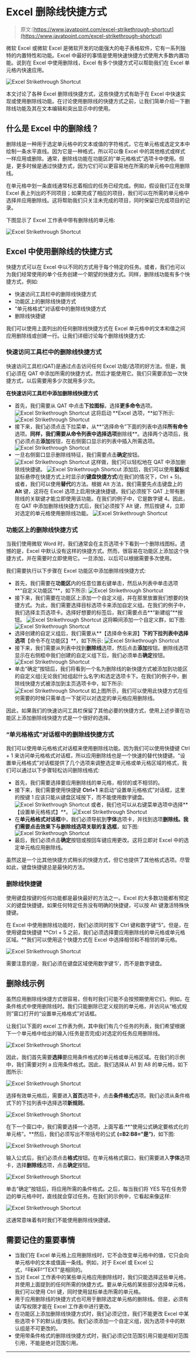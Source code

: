# Excel 删除线快捷方式

> 原文:[https://www.javatpoint.com/excel-strikethrough-shortcut](https://www.javatpoint.com/excel-strikethrough-shortcut)

微软 Excel 或微软 Excel 是微软开发的功能强大的电子表格软件，它有一系列独特的内置特性和功能。Excel 中最好的事情是使用快速快捷方式使用大多数内置功能。说到在 Excel 中使用删除线，Excel 有多个快捷方式可以帮助我们在 Excel 单元格内快速应用。

![Excel Strikethrough Shortcut](../Images/4cca582d4ca2ce0b2773f6dda1b2f1bc.png)

本文讨论了各种 Excel 删除线快捷方式，这些快捷方式有助于在 Excel 中快速实现或使用删除线功能。在讨论使用删除线的快捷方式之前，让我们简单介绍一下删除线功能及其在文本编辑和突出显示中的使用。

## 什么是 Excel 中的删除线？

删除线是一种用于选定单元格中的文本或值的字符格式，它在单元格或选定文本中绘制一条水平直线。因为它是一种格式，所以可以像 Excel 中的其他格式或样式一样应用或删除。通常，删除线功能在功能区的“单元格格式”选项卡中使用。但是，更多时候是通过快捷方式，因为它们可以更容易地在所需的单元格中应用删除线。

在单元格中划一条直线通常标志着相应的任务已经完成。例如，假设我们正在处理 Excel 表上列出的不同项目；如果完成了相应的项目，我们可以在所需的单元格中选择并应用删除线。这将帮助我们只关注未完成的项目，同时保留已完成项目的记录。

下图显示了 Excel 工作表中带有删除线的单元格:

![Excel Strikethrough Shortcut](../Images/a0aef3e3709409be6d8427ec9e504ebf.png)

## Excel 中使用删除线的快捷方式

快捷方式可以在 Excel 中以不同的方式用于每个特定的任务。或者，我们也可以为我们经常使用的单个任务创建一个期望的快捷方式。同样，删除线功能有多个快捷方式，例如:

*   快速访问工具栏中的删除线快捷方式
*   功能区上的删除线快捷方式
*   “单元格格式”对话框中的删除线快捷方式
*   删除线快捷键

我们可以使用上面列出的任何删除线快捷方式在 Excel 单元格中的文本和值之间应用删除线或创建一行。让我们详细讨论每个删除线快捷方式:

### 快速访问工具栏中的删除线快捷方式

快速访问工具栏(QAT)是通过点击访问任何 Excel 功能/选项的好方法。但是，我们必须在 QAT 中添加所需的快捷方式，然后才能使用它。我们只需要添加一次快捷方式，以后需要用多少次就用多少次。

**在快速访问工具栏中添加删除线快捷方式**

*   首先，我们需要从 QAT 中点击**下拉图标**，选择**更多命令**选项。
    ![Excel Strikethrough Shortcut](../Images/64930972c5c31befbb40690b1df1183d.png)
    这将启动 **Excel 选项，**如下所示:
    ![Excel Strikethrough Shortcut](../Images/fa42f99f552e73d389ff940641845587.png)
*   接下来，我们必须点击下拉菜单，从**“选择命令”下面的列表中选择**所有命令**选项。**同样，我们需要从命令列表中选择选项**删除线**。选择两个选项后，我们必须点击**添加**按钮，在右侧窗口显示的列表中插入所需选项。
    ![Excel Strikethrough Shortcut](../Images/e2ff2ec10d7d46211f65be8497b9624b.png)
*   一旦右侧窗口显示删除线特征，我们需要点击**确定**按钮。
    ![Excel Strikethrough Shortcut](../Images/5ec2ea21609eb9f6bf9844aaf6c3ef29.png)
    这样做，我们可以轻松地在 QAT 中添加删除线快捷键。
    ![Excel Strikethrough Shortcut](../Images/d0d8cf2c36526277204e6f5e845eefbc.png)
    添加后，我们可以使用**鼠标**或鼠标悬停在快捷方式上时显示的**键盘快捷方式**(在我们的情况下，Ctrl + 5)。
    或者，我们可以使用**替代**的方法。根据 Alt 方法，我们需要先点击键盘上的 **Alt** 键，这将在 Excel 选项上启用快速快捷键。我们必须按下 QAT 上带有删除线的关联键才能立即使用该功能。在我们的例子中，它是数字键 4。因此，在 QAT 中添加删除线快捷方式后，我们必须按下 Alt 键，然后按键 4，立即对选定的单元格使用删除线功能。
    ![Excel Strikethrough Shortcut](../Images/65adead2f6832918b8e8fd45d1c4b165.png)

### 功能区上的删除线快捷方式

当我们使用微软 Word 时，我们通常会在主页选项卡下看到一个删除线图标。遗憾的是，Excel 中默认没有这样的快捷方式。然而，很容易在功能区上添加这个快捷方式，并在需要时立即使用它。一旦添加，以后可以根据需要多次使用。

我们需要执行以下步骤在 Excel 功能区中添加删除线快捷方式:

*   首先，我们需要在**功能区**内的任意位置右键单击，然后从列表中单击选项**“自定义功能区”**，如下所示:
    ![Excel Strikethrough Shortcut](../Images/4543c0206723950af7bfd4a2ae3569d3.png)
*   接下来，我们需要在功能区上添加一个自定义组，并在那里放置我们想要的快捷方式。为此，我们需要选择目标选项卡来添加自定义组。在我们的例子中，我们选择主页选项卡。选择好想要的标签后，我们需要点击**“新建组”**按钮。
    ![Excel Strikethrough Shortcut](../Images/251cf8a15d4d8a36505bc5cc3d73935d.png)
    这将瞬间添加一个自定义群，如下图:
    ![Excel Strikethrough Shortcut](../Images/f540c991004086ad79dd79b830a00200.png)
*   选择创建的自定义组后，我们需要从**【选择命令来源】**下的下拉列表中选择选项**【命令不在功能区】**，如下所示:
    ![Excel Strikethrough Shortcut](../Images/08ad19d10d23423e03cc7ddc3f6960e6.png)
*   接下来，我们需要从列表中找到**删除线**选项，然后点击**添加**按钮。删除线选项显示在右侧框中我们创建的自定义组下后，我们必须单击**确定**按钮。
    ![Excel Strikethrough Shortcut](../Images/2450f6924714999a518be878045f8da5.png)
*   单击“确定”按钮后，我们将看到一个名为删除线的新快捷方式被添加到功能区的自定义组(无论我们给组起什么名字)和选定选项卡下。在我们的例子中，删除线快捷方式被添加到主页选项卡中，如下所示:
    ![Excel Strikethrough Shortcut](../Images/850e504e97c37aad75344cd017332150.png)
    如上图所示，我们可以使用此快捷方式在任何需要的时候只需单击一下就可以对选定的单元格应用删除线。

因此，如果我们的快速访问工具栏保留了其他必要的快捷方式，使用上述步骤在功能区上添加删除线快捷方式是一个很好的选择。

### “单元格格式”对话框中的删除线快捷方式

我们可以使用单元格格式对话框来使用删除线功能。因为我们可以使用快捷键 Ctrl + 1 来访问单元格格式对话框，所以应用删除线也是一个快速的替代快捷键。“设置单元格格式”对话框提供了几个选项来调整选定单元格或单元格区域的格式，我们可以通过以下步骤轻松访问删除线格式:

*   首先，我们需要选择要应用删除线的单元格，相邻的或不相邻的。
*   接下来，我们需要使用快捷键 **Ctrl+1** 来启动“设置单元格格式”对话框，这里的按键 1 应该只能从键盘区域按下，而不能使用数字键盘。
    ![Excel Strikethrough Shortcut](../Images/36ceacda721925c530c0117a302ec49b.png)
    或者，我们也可以从右键菜单选项中选择**【设置单元格格式】**。
    ![Excel Strikethrough Shortcut](../Images/92e936b35457c49af6f4ae5d74bd2d5b.png)
*   在**单元格格式对话框**中，我们必须导航到**字体**选项卡，并找到选项**删除线。**我们需要点击效果下与删除线选项关联的**复选框**，如下图:
    ![Excel Strikethrough Shortcut](../Images/dfadfff371a8423c3864517828824857.png)
*   最后，我们必须点击**确定**按钮或按回车键应用更改。这将立即对 Excel 中的选定单元格应用删除线。

虽然这是一个比其他快捷方式稍长的快捷方式，但它也提供了其他格式选项。尽管如此，键盘快捷键总是最快的方法。

### 删除线快捷键

使用键盘按键的任何功能都是最快最好的方法之一。Excel 的大多数功能都有预定义的键盘快捷键。如果任何特定任务没有明确的快捷键，可以按 Alt 键激活特殊快捷键。

在 Excel 中使用删除线功能时，我们必须同时按下 Ctrl 键和数字键“5”。但是，在使用键盘快捷键 **Ctrl + 5 之前，我们必须选择要应用删除线的单元格或单元格区域。**我们可以使用这个快捷方式在 Excel 中选择相邻和不相邻的单元格。

![Excel Strikethrough Shortcut](../Images/eb00d28f1dfad0c7c3f629e347f1ab82.png)

需要注意的是，我们必须在键盘区域使用数字键‘5’，而不是数字键盘。

## 删除线示例

虽然应用删除线快捷方式很容易，但有时我们可能不会按预期使用它们。例如，在条件格式中使用删除线时。我们只能删除已定义规则的单元格，并访问从“格式规则”窗口打开的“设置单元格格式”对话框。

让我们以下面的 excel 工作表为例，其中我们有几个任务的列表，我们希望根据下一个单元格中给出的输入(任务是否完成)对选定的任务应用删除线。

![Excel Strikethrough Shortcut](../Images/e8588e53d88806d1fb857445f3b6babc.png)

因此，我们首先需要**选择**要应用条件格式的单元格或单元格区域。在我们的示例中，我们需要对列 a 应用条件格式。因此，我们选择从 A1 到 A8 的单元格，如下图所示:

![Excel Strikethrough Shortcut](../Images/9015a16c576a0888f6321b05195494d3.png)

选择有效单元格后，需要进入**首页**选项卡，点击**条件格式**选项。我们必须从条件格式下的下拉列表中选择选项**新规则**。

![Excel Strikethrough Shortcut](../Images/0a452da7fac27da8734dd782c3272295.png)

在下一个窗口中，我们需要选择一个选项，上面写着:**“使用公式确定要格式化的单元格”。**然后，我们必须写出不带括号的公式 **(=B2:B8=“是”)**，如下图:

![Excel Strikethrough Shortcut](../Images/a44e8975b3fb5f370ca4d04b06db0e9a.png)

输入公式后，我们必须点击**格式**按钮。在单元格格式窗口，我们需要进入**字体**选项卡，选择**删除线**选项，点击**确定**按钮。

![Excel Strikethrough Shortcut](../Images/15187f7d05a99067cb23b52f393ce33e.png)

单击“确定”按钮后，将应用所需的条件格式。之后，每当我们将 YES 写在任务旁边的单元格中时，直线就会穿过任务。在我们的示例中，它看起来像这样:

![Excel Strikethrough Shortcut](../Images/a9c6d00dbcd00c1cfb8796b9510989b7.png)

这通常意味着有时我们不能使用删除线快捷键。

## 需要记住的重要事情

*   当我们在 Excel 单元格上应用删除线时，它不会改变单元格中的值，它只会向单元格中的文本或值画一条线。例如，对于 Excel 或 Excel 公式，~~“TEXT”~~“TEXT”是相同的。
*   当对 Excel 工作表中的某些单元格应用删除线时，我们只能选择这些单元格，并使用上面提到的任何所需的快捷方式。要从单元格的某些部分选择单元格，我们可以使用 Ctrl 键，同时使用鼠标单击所需的单元格。
*   用于应用删除线的快捷方式也可用于删除选定单元格的删除线。但是，必须有读/写权限才能在 Excel 工作表中进行更改。
*   在功能区上添加删除线快捷方式时，我们必须记住，我们不能更改 Excel 中某些选项卡下的默认组/类别。我们必须添加一个自定义组，因为选项卡中的默认组是不可更改的。
*   使用带条件格式的删除线快捷方式时，我们必须记住范围引用只能是相对范围引用，不能是绝对范围引用。

* * *